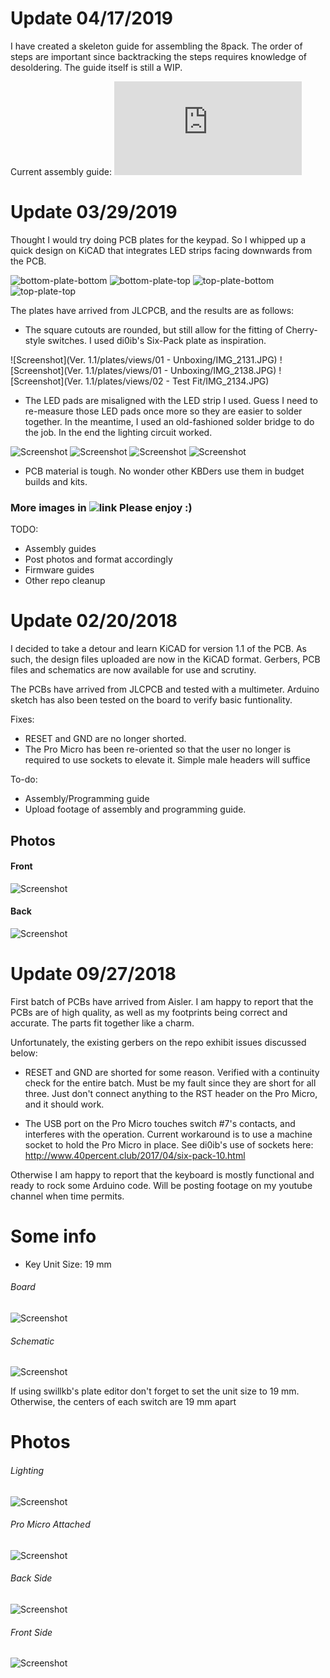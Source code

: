 # Update 04/17/2019
I have created a skeleton guide for assembling the 8pack. The order of steps are important since backtracking the steps requires knowledge of desoldering. The guide itself is still a WIP.

Current assembly guide: ![ASSEMBLY GUIDE](https://github.com/cgarcia2097/8-Pack/blob/cgarcia2097-patch-1/ASSEMBLY.md)

# Update 03/29/2019
Thought I would try doing PCB plates for the keypad. So I whipped up a quick design on KiCAD that integrates LED strips facing downwards from the PCB. 

![bottom-plate-bottom](https://github.com/cgarcia2097/8-Pack/blob/8-pack-updates/Ver.%201.1/plates/views/00%20-%20Renders/OSH%20Park/bottom-plate-bottom.png)
![bottom-plate-top](https://github.com/cgarcia2097/8-Pack/blob/8-pack-updates/Ver.%201.1/plates/views/00%20-%20Renders/OSH%20Park/bottom-plate-top.png)
![top-plate-bottom](https://github.com/cgarcia2097/8-Pack/blob/8-pack-updates/Ver.%201.1/plates/views/00%20-%20Renders/OSH%20Park/top-plate-bottom.png)
![top-plate-top](https://github.com/cgarcia2097/8-Pack/blob/8-pack-updates/Ver.%201.1/plates/views/00%20-%20Renders/OSH%20Park/top-plate-top.png)

The plates have arrived from JLCPCB, and the results are as follows:

* The square cutouts are rounded, but still allow for the fitting of Cherry-style switches. I used di0ib's Six-Pack plate as inspiration.

![Screenshot](Ver. 1.1/plates/views/01 - Unboxing/IMG_2131.JPG)
![Screenshot](Ver. 1.1/plates/views/01 - Unboxing/IMG_2138.JPG)
![Screenshot](Ver. 1.1/plates/views/02 - Test Fit/IMG_2134.JPG)

* The LED pads are misaligned with the LED strip I used. Guess I need to re-measure those LED pads once more so they are easier to solder together. In the meantime, I used an old-fashioned solder bridge to do the job. In the end the lighting circuit worked.

![Screenshot](https://github.com/cgarcia2097/8-Pack/blob/8-pack-updates/Ver.%201.1/plates/views/02%20-%20Test%20Fit/IMG_2142.JPG)
![Screenshot](https://github.com/cgarcia2097/8-Pack/blob/8-pack-updates/Ver.%201.1/plates/views/02%20-%20Test%20Fit/IMG_2143.JPG)
![Screenshot](https://github.com/cgarcia2097/8-Pack/blob/8-pack-updates/Ver.%201.1/plates/views/03%20-%20Lighting%20Test/IMG_2145.JPG)
![Screenshot](https://github.com/cgarcia2097/8-Pack/blob/8-pack-updates/Ver.%201.1/plates/views/03%20-%20Lighting%20Test/IMG_2163.JPG)

* PCB material is tough. No wonder other KBDers use them in budget builds and kits.

### More images in ![link](https://github.com/cgarcia2097/8-Pack/tree/8-pack-updates/Ver.%201.1/plates/views) Please enjoy :)

TODO: 
* Assembly guides
* Post photos and format accordingly
* Firmware guides
* Other repo cleanup

# Update 02/20/2018
I decided to take a detour and learn KiCAD for version 1.1 of the PCB. As such, the design files uploaded are now in the KiCAD format. Gerbers, PCB files and schematics are now available for use and scrutiny.

The PCBs have arrived from JLCPCB and tested with a multimeter. Arduino sketch has also been tested on the board to verify basic funtionality.

Fixes:
* RESET and GND are no longer shorted. 
* The Pro Micro has been re-oriented so that the user no longer is required to use sockets to elevate it. Simple male headers will suffice

To-do:
* Assembly/Programming guide
* Upload footage of assembly and programming guide.

## Photos
#### Front
![Screenshot](https://github.com/cgarcia2097/8-Pack/blob/8-pack-updates/Ver.%201.1/keypad/views/front.png)
#### Back
![Screenshot](https://github.com/cgarcia2097/8-Pack/blob/8-pack-updates/Ver.%201.1/keypad/views/back.png)


# Update 09/27/2018
First batch of PCBs have arrived from Aisler. I am happy to report that the PCBs are of high quality, as well as my footprints being correct and accurate. The parts fit together like a charm. 

Unfortunately, the existing gerbers on the repo exhibit issues discussed below:

- RESET and GND are shorted for some reason. Verified with a continuity check for the entire batch. Must be my fault since they are short for all three. Just don't connect anything to the RST header on the Pro Micro, and it should work.

- The USB port on the Pro Micro touches switch #7's contacts, and interferes with the operation. Current workaround is to use a machine socket to hold the Pro Micro in place. See di0ib's use of sockets here: http://www.40percent.club/2017/04/six-pack-10.html

Otherwise I am happy to report that the keyboard is mostly functional and ready to rock some Arduino code. Will be posting footage on my youtube channel when time permits.

# Some info
- Key Unit Size: 19 mm 

###### Board
![Screenshot](https://github.com/cgarcia2097/8-Pack/blob/8-pack-updates/Ver%201.0%20-%20DO%20NOT%20USE/images/board.png)

###### Schematic
![Screenshot](https://github.com/cgarcia2097/8-Pack/blob/8-pack-updates/Ver%201.0%20-%20DO%20NOT%20USE/images/schematic.png)

If using swillkb's plate editor don't forget to set the unit size to 19 mm. Otherwise, the centers of each switch are 19 mm apart

# Photos
###### Lighting
![Screenshot](https://github.com/cgarcia2097/8-Pack/blob/8-pack-updates/Ver%201.0%20-%20DO%20NOT%20USE/images/IMG_0247.JPG)

###### Pro Micro Attached
![Screenshot](https://github.com/cgarcia2097/8-Pack/blob/8-pack-updates/Ver%201.0%20-%20DO%20NOT%20USE/images/IMG_0248.JPG)

###### Back Side
![Screenshot](https://github.com/cgarcia2097/8-Pack/blob/8-pack-updates/Ver%201.0%20-%20DO%20NOT%20USE/images/IMG_0249.JPG)

###### Front Side
![Screenshot](https://github.com/cgarcia2097/8-Pack/blob/8-pack-updates/Ver%201.0%20-%20DO%20NOT%20USE/images/IMG_0250.JPG)
